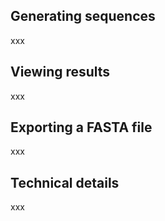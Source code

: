 ## Generating sequences

xxx

## Viewing results

xxx

## Exporting a FASTA file

xxx

## Technical details

xxx
